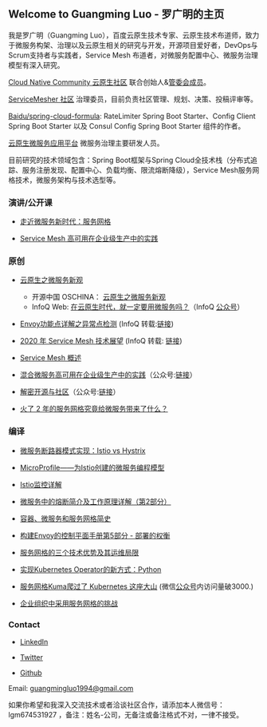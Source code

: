 ## Welcome to Guangming Luo - 罗广明的主页

我是罗广明（Guangming Luo），百度云原生技术专家、云原生技术布道师，致力于微服务构架、治理以及云原生相关的研究与开发，开源项目爱好者，DevOps与Scrum支持者与实践者，Service Mesh 布道者，对微服务配置中心、微服务治理模型有深入研究。

[Cloud Native Community 云原生社区](https://cloudnative.to/) 联合创始人&[管委会成员](https://cloudnative.to/team/)。

[ServiceMesher 社区](http://www.servicemesher.com/) 治理委员，目前负责社区管理、规划、决策、投稿评审等。

[Baidu/spring-cloud-formula](https://github.com/baidu/spring-cloud-formula): RateLimiter Spring Boot Starter、Config Client Spring Boot Starter 以及 Consul Config Spring Boot Starter 组件的作者。

[云原生微服务应用平台](https://cloud.baidu.com/doc/CNAP/index.html) 微服务治理主要研发人员。

目前研究的技术领域包含：Spring Boot框架与Spring Cloud全技术栈（分布式追踪、服务注册发现、配置中心、负载均衡、限流熔断降级），Service Mesh服务网格技术，微服务架构与技术选型等。

### 演讲/公开课

- [走近微服务新时代：服务网格](http://abcxueyuan.baidu.com/#/course_detail?id=15179&courseId=15179&hmsr=%E6%B2%99%E9%BE%99%E5%BE%AE%E6%9C%8D%E5%8A%A1%E8%A7%86%E9%A2%91&hmpl=&hmcu=&hmkw=&hmci=)

- [Service Mesh 高可用在企业级生产中的实践](https://www.bilibili.com/video/BV1WT4y1u73W)

### 原创

- [云原生之微服务新观](https://mp.weixin.qq.com/s/BG96dppv-Ta0kOnrU65s-g) 
  - 开源中国 OSCHINA： [云原生之微服务新观](https://my.oschina.net/u/4657223/blog/4566408)
  - InfoQ Web: [在云原生时代，就一定要用微服务吗？](https://www.infoq.cn/article/22S2NR8bbxCIO63msskF)（InfoQ [公众号](https://mp.weixin.qq.com/s/gDIMrxt6V4vMkHX5dpeCSw)）

- [Envoy功能点详解之异常点检测](https://www.servicemesher.com/blog/envoy-feature-explain-outlier-detection/) (InfoQ 转载:[链接](https://www.infoq.cn/article/Aj_62GtmUVsbdHfcr8l6)) 

- [2020 年 Service Mesh 技术展望](https://www.servicemesher.com/blog/2020-service-mesh-technology-outlook/) (InfoQ 转载: [链接](https://www.infoq.cn/article/HOVMKdgv2rDOi5msdMyh?utm_source=rss&utm_medium=article))

- [Service Mesh 概述](https://www.servicemesher.com/istio-handbook/concepts/overview.html)

- [混合微服务高可用在企业级生产中的实践](https://cloudnative.to/blog/microservices-ha-practice/)（公众号:[链接](https://mp.weixin.qq.com/s/pdi98f2p2ROWeHf3h-Y6HQ)）

- [解密开源与社区](https://cloudnative.to/blog/opensource-and-community/)（公众号:[链接](https://mp.weixin.qq.com/s/Wuw-e0E8vjU0xaB2uKpsuQ)）

- [火了 2 年的服务网格究竟给微服务带来了什么？](https://mp.weixin.qq.com/s/VPYPdD35rqj-z985xWiplA)

### 编译

- [微服务断路器模式实现：Istio vs Hystrix](http://www.servicemesher.com/blog/istio-vs-hystrix-circuit-breaker/)

- [MicroProfile——为Istio创建的微服务编程模型](http://www.servicemesher.com/blog/microprofile-the-microservice-programming-model-made-for-istio/)

- [Istio监控详解](http://www.servicemesher.com/blog/istio-monitoring-explained/)

- [微服务中的熔断简介及工作原理详解（第2部分）](http://www.servicemesher.com/blog/preventing-systemic-failure-circuit-breaking-part-2/)

- [容器、微服务和服务网格简史](http://www.servicemesher.com/blog/containers-microservices-service-meshes/)

- [构建Envoy的控制平面手册第5部分 - 部署的权衡](http://www.servicemesher.com/blog/guidance-for-building-a-control-plane-for-envoy-deployment-tradeoffs/)

- [服务网格的三个技术优势及其运维局限](https://www.servicemesher.com/blog/service-mesh-istio-limits-and-benefits-part-1/)

- [实现Kubernetes Operator的新方式：Python](https://www.servicemesher.com/blog/kubernetes-operator-in-python/)

- [服务网格Kuma爬过了 Kubernetes 这座大山](https://www.servicemesher.com/blog/kong-open-sources-kuma-the-universal-service-mesh/) (微信[公众号](https://mp.weixin.qq.com/s/7FlaDCsmOTOgSm-2IWZWiQ)内访问量破3000.)

- [企业组织中采用服务网格的挑战](https://www.servicemesher.com/blog/challenges-of-adopting-service-mesh-in-enterprise-organizations/)


### Contact

- [LinkedIn](https://www.linkedin.com/in/guangmingluo1994/)

- [Twitter](https://twitter.com/IvanLuo10)

- [Github](https://github.com/GuangmingLuo)

Email: guangmingluo1994@gmail.com

如果你希望和我深入交流技术或者洽谈社区合作，请添加本人微信号：lgm674531927 ，备注：姓名-公司，无备注或备注格式不对，一律不接受。

